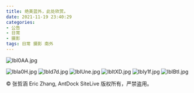 ```yaml
---
title: 绝美蓝外，此处欣赏。
date: 2021-11-19 23:40:29
categories:
- 公告
- 日常
- 摄影
tags: 日常 摄影 南外
---
```


![IbI0AA.jpg](https://z3.ax1x.com/2021/11/19/IbI0AA.jpg)
<!-- more -->
![IbIa0H.jpg](https://z3.ax1x.com/2021/11/19/IbIa0H.jpg)
![IbId7d.jpg](https://z3.ax1x.com/2021/11/19/IbId7d.jpg)
![IbIUne.jpg](https://z3.ax1x.com/2021/11/19/IbIUne.jpg)
![IbItXD.jpg](https://z3.ax1x.com/2021/11/19/IbItXD.jpg)
![IbIy1f.jpg](https://z3.ax1x.com/2021/11/19/IbIy1f.jpg)
![IbIBtI.jpg](https://z3.ax1x.com/2021/11/19/IbIBtI.jpg)

© 张哲涵 Eric Zhang, AntDock SiteLive
版权所有，严禁盗用。